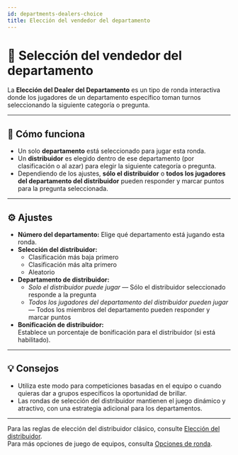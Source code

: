 ```yaml
---
id: departments-dealers-choice
title: Elección del vendedor del departamento
---
```


# 🏢 Selección del vendedor del departamento

La **Elección del Dealer del Departamento** es un tipo de ronda interactiva donde los jugadores de un departamento específico toman turnos seleccionando la siguiente categoría o pregunta.

---

## 📝 Cómo funciona

- Un solo **departamento** está seleccionado para jugar esta ronda.
- Un **distribuidor** es elegido dentro de ese departamento (por clasificación o al azar) para elegir la siguiente categoría o pregunta.
- Dependiendo de los ajustes, **sólo el distribuidor** o **todos los jugadores del departamento del distribuidor** pueden responder y marcar puntos para la pregunta seleccionada.

---

## ⚙️ Ajustes

- **Número del departamento:** Elige qué departamento está jugando esta ronda.
- **Selección del distribuidor:**
  - Clasificación más baja primero
  - Clasificación más alta primero
  - Aleatorio
- **Departamento de distribuidor:**
  - _Solo el distribuidor puede jugar_ — Sólo el distribuidor seleccionado responde a la pregunta
  - _Todos los jugadores del departamento del distribuidor pueden jugar_ — Todos los miembros del departamento pueden responder y marcar puntos
- **Bonificación de distribuidor:**\
  Establece un porcentaje de bonificación para el distribuidor (si está habilitado).

---

## 💡 Consejos

- Utiliza este modo para competiciones basadas en el equipo o cuando quieras dar a grupos específicos la oportunidad de brillar.
- Las rondas de selección del distribuidor mantienen el juego dinámico y atractivo, con una estrategia adicional para los departamentos.

---

Para las reglas de elección del distribuidor clásico, consulte [Elección del distribuidor](024-dealers-choice.md).\
Para más opciones de juego de equipos, consulta [Opciones de ronda](../editor/008-round-options.md).
